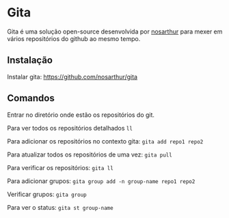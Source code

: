 # Gita

Gita é uma solução open-source desenvolvida por [nosarthur](https://github.com/nosarthur/) para mexer em vários repositórios do github ao mesmo tempo.

## Instalação
Instalar gita: https://github.com/nosarthur/gita 

## Comandos
Entrar no diretório onde estão os repositórios do git.

Para ver todos os repositórios detalhados
`ll`

Para adicionar os repositórios no contexto gita:
`gita add repo1 repo2`

Para atualizar todos os repositórios de uma vez:
`gita pull`

Para verificar os repositórios:
`gita ll`

Para adicionar grupos:
`gita group add -n group-name repo1 repo2`

Verificar grupos:
`gita group`

Para ver o status:
`gita st group-name`
